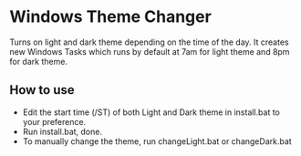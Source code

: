 # Windows Theme Changer
Turns on light and dark theme depending on the time of the day. 
It creates new Windows Tasks which runs by default at 7am for light theme and 8pm for dark theme.

## How to use
 - Edit the start time (/ST) of both Light and Dark theme in install.bat to your preference.
 - Run install.bat, done.
 - To manually change the theme, run changeLight.bat or changeDark.bat
 
